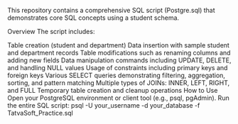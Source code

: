 This repository contains a comprehensive SQL script (Postgre.sql) that demonstrates core SQL concepts using a student schema.

Overview
The script includes:

Table creation (student and department)
Data insertion with sample student and department records
Table modifications such as renaming columns and adding new fields
Data manipulation commands including UPDATE, DELETE, and handling NULL values
Usage of constraints including primary keys and foreign keys
Various SELECT queries demonstrating filtering, aggregation, sorting, and pattern matching
Multiple types of JOINs: INNER, LEFT, RIGHT, and FULL
Temporary table creation and cleanup operations
How to Use
Open your PostgreSQL environment or client tool (e.g., psql, pgAdmin).
Run the entire SQL script:
psql -U your_username -d your_database -f TatvaSoft_Practice.sql
